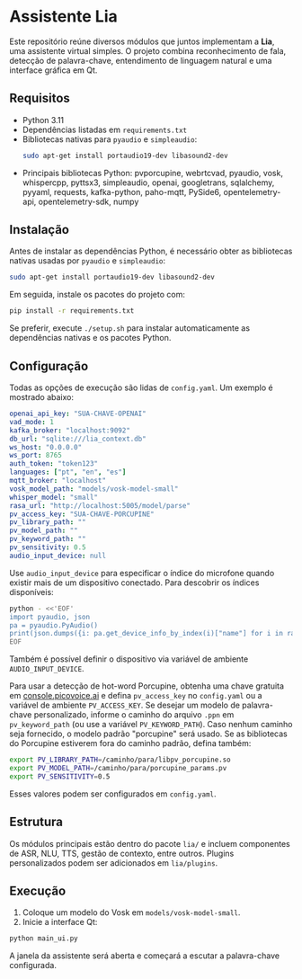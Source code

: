 # Assistente Lia

Este repositório reúne diversos módulos que juntos implementam a **Lia**, uma assistente virtual simples. O projeto combina reconhecimento de fala, detecção de palavra-chave, entendimento de linguagem natural e uma interface gráfica em Qt.

## Requisitos

- Python 3.11
- Dependências listadas em `requirements.txt`
- Bibliotecas nativas para `pyaudio` e `simpleaudio`:
  ```bash
  sudo apt-get install portaudio19-dev libasound2-dev
  ```
- Principais bibliotecas Python:
  pvporcupine, webrtcvad, pyaudio, vosk,
  whispercpp, pyttsx3, simpleaudio, openai,
  googletrans, sqlalchemy, pyyaml, requests,
  kafka-python, paho-mqtt, PySide6,
  opentelemetry-api, opentelemetry-sdk,
  numpy

## Instalação

Antes de instalar as dependências Python, é necessário obter as bibliotecas nativas usadas por
`pyaudio` e `simpleaudio`:

```bash
sudo apt-get install portaudio19-dev libasound2-dev
```

Em seguida, instale os pacotes do projeto com:

```bash
pip install -r requirements.txt
```

Se preferir, execute `./setup.sh` para instalar automaticamente as dependências
nativas e os pacotes Python.

## Configuração

Todas as opções de execução são lidas de `config.yaml`. Um exemplo é mostrado abaixo:

```yaml
openai_api_key: "SUA-CHAVE-OPENAI"
vad_mode: 1
kafka_broker: "localhost:9092"
db_url: "sqlite:///lia_context.db"
ws_host: "0.0.0.0"
ws_port: 8765
auth_token: "token123"
languages: ["pt", "en", "es"]
mqtt_broker: "localhost"
vosk_model_path: "models/vosk-model-small"
whisper_model: "small"
rasa_url: "http://localhost:5005/model/parse"
pv_access_key: "SUA-CHAVE-PORCUPINE"
pv_library_path: ""
pv_model_path: ""
pv_keyword_path: ""
pv_sensitivity: 0.5
audio_input_device: null
```

Use `audio_input_device` para especificar o índice do microfone quando existir
mais de um dispositivo conectado. Para descobrir os índices disponíveis:

```bash
python - <<'EOF'
import pyaudio, json
pa = pyaudio.PyAudio()
print(json.dumps({i: pa.get_device_info_by_index(i)["name"] for i in range(pa.get_device_count())}, indent=2))
EOF
```
Também é possível definir o dispositivo via variável de ambiente `AUDIO_INPUT_DEVICE`.

Para usar a detecção de hot-word Porcupine, obtenha uma chave gratuita em
[console.picovoice.ai](https://console.picovoice.ai/) e defina `pv_access_key`
no `config.yaml` ou a variável de ambiente `PV_ACCESS_KEY`.
Se desejar um modelo de palavra-chave personalizado, informe o caminho do
arquivo `.ppn` em `pv_keyword_path` (ou use a variável `PV_KEYWORD_PATH`).
Caso nenhum caminho seja fornecido, o modelo padrão "porcupine" será usado.
Se as bibliotecas do Porcupine estiverem fora do caminho padrão, defina também:
```bash
export PV_LIBRARY_PATH=/caminho/para/libpv_porcupine.so
export PV_MODEL_PATH=/caminho/para/porcupine_params.pv
export PV_SENSITIVITY=0.5
```
Esses valores podem ser configurados em `config.yaml`.


## Estrutura

Os módulos principais estão dentro do pacote `lia/` e incluem componentes de ASR, NLU, TTS, gestão de contexto, entre outros. Plugins personalizados podem ser adicionados em `lia/plugins`.

## Execução

1. Coloque um modelo do Vosk em `models/vosk-model-small`.
2. Inicie a interface Qt:

```bash
python main_ui.py
```

A janela da assistente será aberta e começará a escutar a palavra-chave configurada.
